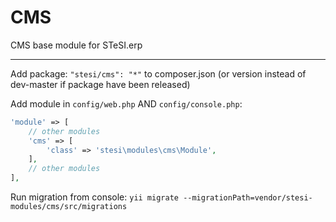 # CMS

CMS base module for STeSI.erp

--------

Add package: `"stesi/cms": "*"` to composer.json (or version instead of dev-master if package have been released)

Add module in `config/web.php` AND `config/console.php`:

```php
'module' => [
    // other modules
    'cms' => [
        'class' => 'stesi\modules\cms\Module',
    ],
    // other modules
],
```

Run migration from console: `yii migrate --migrationPath=vendor/stesi-modules/cms/src/migrations`
